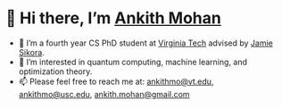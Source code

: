 # 👋 Hi there, I’m [Ankith Mohan](https://ankith-mohan.github.io/?target=_blank)

- 🌱 I’m a fourth year CS PhD student at [Virginia Tech](https://vt.edu/?target=_blank) advised by [Jamie Sikora](https://sites.google.com/site/jamiesikora/?target=_blank).
- 👀 I’m interested in quantum computing, machine learning, and optimization theory.
- 📫 Please feel free to reach me at: [ankithmo@vt.edu](mailto:ankithmo@vt.edu), [ankithmo@usc.edu](mailto:ankithmo@usc.edu), [ankith.mohan@gmail.com](mailto:ankith.mohan@gmail.com)

<!---
ankith-mohan/ankith-mohan is a ✨ special ✨ repository because its `README.md` (this file) appears on your GitHub profile.
You can click the Preview link to take a look at your changes.
--->
